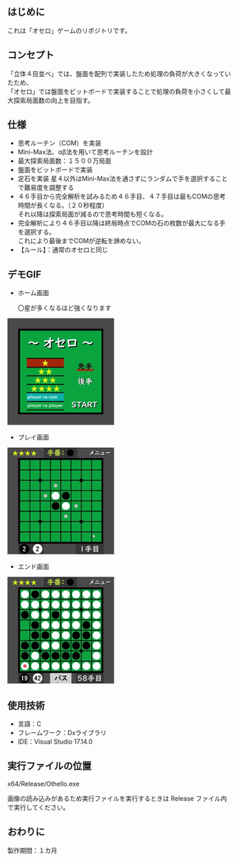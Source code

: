 ﻿## はじめに
これは「オセロ」ゲームのリポジトリです。

## コンセプト
「立体４目並べ」では、盤面を配列で実装したため処理の負荷が大きくなっていたため、  
「オセロ」では盤面をビットボードで実装することで処理の負荷を小さくして最大探索局面数の向上を目指す。

## 仕様
- 思考ルーチン（COM）を実装
- Mini-Max法、αβ法を用いて思考ルーチンを設計
- 最大探索局面数：１５００万局面
- 盤面をビットボードで実装
- 定石を実装
  星４以外はMini-Max法を通さずにランダムで手を選択することで難易度を調整する
- ４６手目から完全解析を試みるため４６手目、４７手目は最もCOMの思考時間が長くなる。（２０秒程度）  
  それ以降は探索局面が減るので思考時間も短くなる。
- 完全解析により４６手目以降は終局時点でCOMの石の枚数が最大になる手を選択する。  
  これにより最後までCOMが逆転を諦めない。
- 【ルール】：通常のオセロと同じ

## デモGIF
- ホーム画面

  〇星が多くなるほど強くなります
  
![ホーム画面 gif](README-resource/Othello-home.gif)

- プレイ画面

![プレイ画面 gif](README-resource/Othello-play.gif)

- エンド画面

![エンド画面 gif](README-resource/Othello-end.gif)

## 使用技術
- 言語：C
- フレームワーク：Dxライブラリ
- IDE：Visual Studio 17.14.0

## 実行ファイルの位置
x64/Release/Othello.exe

画像の読み込みがあるため実行ファイルを実行するときは Release ファイル内で実行してください。

## おわりに
製作期間：１カ月
